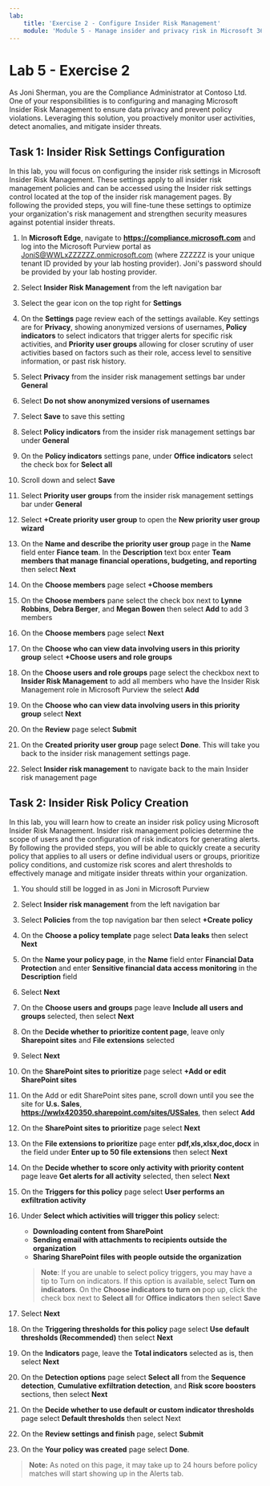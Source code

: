 ```yaml
---
lab:
    title: 'Exercise 2 - Configure Insider Risk Management'
    module: 'Module 5 - Manage insider and privacy risk in Microsoft 365'
---
```


# Lab 5 - Exercise 2

As Joni Sherman, you are the Compliance Administrator at Contoso Ltd. One of your responsibilities is to configuring and managing Microsoft Insider Risk Management to ensure data privacy and prevent policy violations. Leveraging this solution, you proactively monitor user activities, detect anomalies, and mitigate insider threats. 

## Task 1: Insider Risk Settings Configuration

In this lab, you will focus on configuring the insider risk settings in Microsoft Insider Risk Management. These settings apply to all insider risk management policies and can be accessed using the Insider risk settings control located at the top of the insider risk management pages. By following the provided steps, you will fine-tune these settings to optimize your organization's risk management and strengthen security measures against potential insider threats.

1. In **Microsoft Edge**, navigate to **https://compliance.microsoft.com** and log into the Microsoft Purview portal as JoniS@WWLxZZZZZZ.onmicrosoft.com (where ZZZZZZ is your unique tenant ID provided by your lab hosting provider). Joni's password should be provided by your lab hosting provider.

1. Select **Insider Risk Management** from the left navigation bar

1. Select the gear icon on the top right for **Settings**

1. On the **Settings** page review each of the settings available. Key settings are for **Privacy**, showing anonymized versions of usernames, **Policy indicators** to select indicators that trigger alerts for specific risk activities, and **Priority user groups** allowing for closer scrutiny of user activities based on factors such as their role, access level to sensitive information, or past risk history.

1. Select **Privacy** from the insider risk management settings bar under **General**

1. Select **Do not show anonymized versions of usernames**

1. Select **Save** to save this setting

1. Select **Policy indicators** from the insider risk management settings bar under **General**

1. On the **Policy indicators** settings pane, under **Office indicators** select the check box for **Select all**

1. Scroll down and select **Save**

1. Select **Priority user groups** from the insider risk management settings bar under **General**

1. Select **+Create priority user group** to open the **New priority user group wizard**

1. On the **Name and describe the priority user group** page in the **Name** field enter **Fiance team**. In the **Description** text box enter **Team members that manage financial operations, budgeting, and reporting** then select **Next**

1. On the **Choose members** page select **+Choose members**

1. On the **Choose members** pane select the check box next to **Lynne Robbins**, **Debra Berger**, and **Megan Bowen** then select **Add** to add 3 members

1. On the **Choose members** page select **Next**

1. On the **Choose who can view data involving users in this priority group** select **+Choose users and role groups**

1. On the **Choose users and role groups** page select the checkbox next to **Insider Risk Management** to add all members who have the Insider Risk Management role in Microsoft Purview the select **Add**

1. On the **Choose who can view data involving users in this priority group** select **Next**

1. On the **Review** page select **Submit**

1. On the **Created priority user group** page select **Done**. This will take you back to the insider risk management settings page.

1. Select **Insider risk management** to navigate back to the main Insider risk management page

## Task 2: Insider Risk Policy Creation

In this lab, you will learn how to create an insider risk policy using Microsoft Insider Risk Management. Insider risk management policies determine the scope of users and the configuration of risk indicators for generating alerts. By following the provided steps, you will be able to quickly create a security policy that applies to all users or define individual users or groups, prioritize policy conditions, and customize risk scores and alert thresholds to effectively manage and mitigate insider threats within your organization.

1. You should still be logged in as Joni in Microsoft Purview

1. Select **Insider risk management** from the left navigation bar

1. Select **Policies** from the top navigation bar then select **+Create policy**

1. On the **Choose a policy template** page select **Data leaks** then select **Next**

1. On the **Name your policy page**, in the **Name** field enter **Financial Data Protection** and enter **Sensitive financial data access monitoring** in the **Description** field

1. Select **Next**

1. On the **Choose users and groups** page leave **Include all users and groups** selected, then select **Next**

1. On the **Decide whether to prioritize content page**, leave only **Sharepoint sites** and **File extensions** selected

1. Select **Next**

1. On the **SharePoint sites to prioritize** page select **+Add or edit SharePoint sites**

1. On the Add or edit SharePoint sites pane, scroll down until you see the site for **U.s. Sales**, **https://wwlx420350.sharepoint.com/sites/USSales**, then select **Add**

1. On the **SharePoint sites to prioritize** page select **Next**

1. On the **File extensions to prioritize** page enter **pdf,xls,xlsx,doc,docx** in the field under **Enter up to 50 file extensions** then select **Next**

1. On the **Decide whether to score only activity with priority content** page leave **Get alerts for all activity** selected, then select **Next**

1. On the **Triggers for this policy** page select **User performs an exfiltration activity**

1. Under **Select which activities will trigger this policy** select:
   - **Downloading content from SharePoint**
   - **Sending email with attachments to recipients outside the organization**
   - **Sharing SharePoint files with people outside the organization**

    >**Note**: If you are unable to select policy triggers, you may have a tip to Turn on indicators. If this option is available, select **Turn on indicators**. On the **Choose indicators to turn on** pop up, click the check box next to **Select all** for **Office indicators** then select **Save**

1. Select **Next**

1. On the **Triggering thresholds for this policy** page select **Use default thresholds (Recommended)** then select **Next**

1. On the **Indicators** page, leave the **Total indicators** selected as is, then select **Next**

1. On the **Detection options** page select **Select all** from the **Sequence detection**, **Cumulative exfiltration detection**, and **Risk score boosters** sections, then select **Next**

1. On the **Decide whether to use default or custom indicator thresholds** page select **Default thresholds** then select Next

1. On the **Review settings and finish** page, select **Submit**

1. On the **Your policy was created** page select **Done**.

>**Note:** As noted on this page, it may take up to 24 hours before policy matches will start showing up in the Alerts tab.

